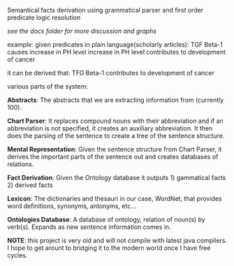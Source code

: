 Semantical facts derivation using grammatical parser and first order predicate logic resolution

*see the docs folder for more discussion and graphs*

example:
given predicates in plain language(scholarly articles):
TGF Beta-1 causes increase in PH level
increase in PH level contributes to development of cancer

it can be derived that:
TFG Beta-1 contributes to development of cancer

various parts of the system:

**Abstracts**: The abstracts that we are extracting information from (currently 100).
 
**Chart Parser**: It replaces compound nouns with their abbreviation and if an abbreviation is not specified, it creates an auxiliary abbreviation. It then does the parsing of the sentence to create a tree of the sentence structure.
 
**Mental Representation**: Given the sentence structure from Chart Parser, it derives the important parts of the sentence out and creates databases of relations.
 
**Fact Derivation**: Given the Ontology database it outputs 1) gammatical facts 2) derived facts
 
**Lexicon**: The dictionaries and thesauri in our case, WordNet, that provides word definitions, synonyms, antonyms, etc…
 
**Ontologies Database**: A database of ontology, relation of noun(s) by verb(s). Expands as new sentence information comes in.

**NOTE**: this project is very old and will not compile with latest java compilers. I hope to get arount to bridging it to the modern world once I have free cycles.

